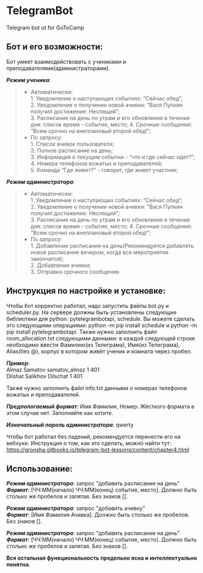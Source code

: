# TelegramBot
Telegram bot ot for GoToCamp

## Бот и его возможности:  
Бот умеет взаимодействовать с учениками и преподавателями(администраторами).  

***Режим ученика***:  
> * Автоматически:  
    1. Уведомление о наступающих событиях: “Сейчас обед”;  
    2. Уведомление о получении новой ачивки: “Вася Пупкин получил достижение: Неспящий”;  
    3. Расписание на день по утрам и его обновления в течение дня: список время - событие, место;
    4. Срочные сообщения: “Всем срочно на внеплановый второй обед!”;  
> * По запросу:  
    1. Список ачивок пользователя;  
    2. Полное расписание на день;  
    3. Информация о текущем событии - “что и где сейчас идет?”;  
    4. Номера телефонов вожатых и преподавателей;  
    5. Команда “Где живет?” - говорит, где живет участник;  
    
***Режим администратора***:  
> * Автоматически:  
    1. Уведомление о наступающих событиях: “Сейчас обед”;  
    2. Уведомление о получении новой ачивки: “Вася Пупкин получил достижение: Неспящий”;  
    3. Расписание на день по утрам и его обновления в течение дня: список время - событие, место;
    4. Срочные сообщения: “Всем срочно на внеплановый второй обед!”;  
> * По запросу:  
    1. Добавление расписания на день(Рекомендуется добавлять новое расписание вечером, когда все мероприятия закончатся);  
    2. Добавление ачивки;  
    3. Отправка срочного сообщения.


## Инструкция по настройке и установке: 
Чтобы бот корректно работал, надо запустить файлы bot.py и scheduler.py. На сервере должны быть установлены следующие библиотеки для python: pytelegrambotapi, schedule.
Вы можете сделать это следующими операциями: python -m pip install schedule и python -m pip install pytelegrambotapi. Также нужно заполнить файл room_allocation.txt следующими данными: в каждой следующей строке необходимо ввести Фамилию(из Телеграма), Имя(из Телеграма), Alias(без @), корпус в котором живёт ученик и комната через пробел.  

***Пример***:  
Almaz Samatov samatov_almaz 1 401  
Dilshat Salikhov Dilschat 1 401  

Также нужно заполнить файл info.txt данными о номерах телефонов вожатых и преподавателей.  
  
***Предпологаемый формат***: Имя Фамилия, Номер. Жёсткого формата в этом случае нет. Заполняйте как хотите.  

***Изначальный пароль администратора***: qwerty  

Чтобы бот работал без падений, рекомендуется перенести его на вебхуки. Инструкция о том, как это сделать, можно найти тут: https://groosha.gitbooks.io/telegram-bot-lessons/content/chapter4.html

## Использование:  

***Режим администратора***: запрос "добавить расписание на день"  
***Формат***: [ЧЧ:ММ(начало) ЧЧ:ММ(конец) событие, место]. Должно быть столько же пробелов и запятая. Без знаков [].  

***Режим администратора***: запрос "добавить ачивку"  
***Формат***: [Имя Фамилия Ачивка]. Должно быть столько же пробелов. Без знаков [].   

***Режим администратора***: запрос "добавить расписание на день"  
***Формат***: [ЧЧ:ММ(начало) ЧЧ:ММ(конец) событие, место]. Должно быть столько же пробелов и запятая. Без знаков [].  

**Вся остальная функциональность предельно ясна и интеллектуально понятна.**
